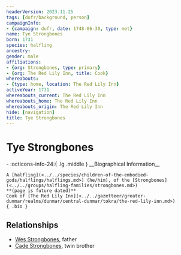 ```yaml
---
headerVersion: 2023.11.25
tags: [dufr/background, person]
campaignInfo:
- {campaign: dufr, date: 1748-06-30, type: met}
name: Tye Strongbones
born: 1731
species: halfling
ancestry:
gender: male
affiliations:
- {org: Strongbones, type: primary}
- {org: The Red Lily Inn, title: Cook}
whereabouts:
- {type: home, location: The Red Lily Inn}
activeYear: 1731
whereabouts_current: The Red Lily Inn
whereabouts_home: The Red Lily Inn
whereabouts_origin: The Red Lily Inn
hide: [navigation]
title: Tye Strongbones
---
```

# Tye Strongbones
<div class="grid cards ext-narrow-margin ext-one-column" markdown>
- :octicons-info-24:{ .lg .middle } __Biographical Information__

    A [halfling](<../../species/children-of-the-embodied-gods/halflings/halflings.md>) (he/him), of the [Strongbones](<../../groups/halfling-families/strongbones.md>)  
    **(page is future dated)**  
    Cook of [The Red Lily Inn](<../../gazetteer/greater-dunmar/realms/dunmar/central-dunmar/tokra/the-red-lily-inn.md>)  
    { .bio }

</div>



## Relationships
- [Wes Strongbones](<./wes-strongbones.md>), father
- [Cade Strongbones](<./cade-strongbones.md>), twin brother

